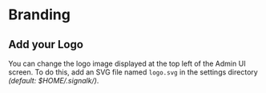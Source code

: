 # Branding

## Add your Logo

You can change the logo image displayed at the top left of the Admin UI screen.
To do this, add an SVG file named `logo.svg` in the settings directory _(default: $HOME/.signalk/)_.


